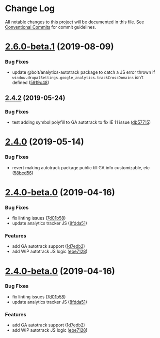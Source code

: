 # Change Log

All notable changes to this project will be documented in this file.
See [Conventional Commits](https://conventionalcommits.org) for commit guidelines.

# [2.6.0-beta.1](https://github.com/bolt-design-system/bolt/compare/v2.5.6...v2.6.0-beta.1) (2019-08-09)


### Bug Fixes

* update @bolt/analytics-autotrack package to catch a JS error thrown if `window.drupalSettings.google_analytics.trackCrossDomains` isn't defined ([5919c48](https://github.com/bolt-design-system/bolt/commit/5919c48))





## [2.4.2](https://github.com/bolt-design-system/bolt/compare/v2.4.1...v2.4.2) (2019-05-24)


### Bug Fixes

* test adding symbol polyfill to GA autotrack to fix IE 11 issue ([db57715](https://github.com/bolt-design-system/bolt/commit/db57715))





# [2.4.0](https://github.com/bolt-design-system/bolt/compare/v2.3.2...v2.4.0) (2019-05-14)


### Bug Fixes

* revert making autotrack package public till GA info customizable, etc ([58bcd56](https://github.com/bolt-design-system/bolt/commit/58bcd56))



# [2.4.0-beta.0](https://github.com/bolt-design-system/bolt/compare/v2.2.2...v2.4.0-beta.0) (2019-04-16)


### Bug Fixes

* fix linting issues ([7d01b58](https://github.com/bolt-design-system/bolt/commit/7d01b58))
* update analytics tracker JS ([8fdda51](https://github.com/bolt-design-system/bolt/commit/8fdda51))


### Features

* add GA autotrack support ([1d7edb2](https://github.com/bolt-design-system/bolt/commit/1d7edb2))
* add WIP autotrack JS logic ([ebe7128](https://github.com/bolt-design-system/bolt/commit/ebe7128))





# [2.4.0-beta.0](https://github.com/bolt-design-system/bolt/compare/v2.3.0...v2.4.0-beta.0) (2019-04-16)


### Bug Fixes

* fix linting issues ([7d01b58](https://github.com/bolt-design-system/bolt/commit/7d01b58))
* update analytics tracker JS ([8fdda51](https://github.com/bolt-design-system/bolt/commit/8fdda51))


### Features

* add GA autotrack support ([1d7edb2](https://github.com/bolt-design-system/bolt/commit/1d7edb2))
* add WIP autotrack JS logic ([ebe7128](https://github.com/bolt-design-system/bolt/commit/ebe7128))
